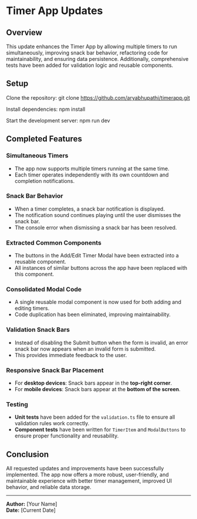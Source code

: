 # Timer App Updates

## Overview
This update enhances the Timer App by allowing multiple timers to run simultaneously, improving snack bar behavior, refactoring code for maintainability, and ensuring data persistence. Additionally, comprehensive tests have been added for validation logic and reusable components.
## Setup
Clone the repository:
git clone https://github.com/aryabhupathi/timerapp.git

Install dependencies:
npm install

Start the development server:
npm run dev


## Completed Features

###  Simultaneous Timers
- The app now supports multiple timers running at the same time.
- Each timer operates independently with its own countdown and completion notifications.

###  Snack Bar Behavior
- When a timer completes, a snack bar notification is displayed.
- The notification sound continues playing until the user dismisses the snack bar.
- The console error when dismissing a snack bar has been resolved.

###  Extracted Common Components
- The buttons in the Add/Edit Timer Modal have been extracted into a reusable component.
- All instances of similar buttons across the app have been replaced with this component.

###  Consolidated Modal Code
- A single reusable modal component is now used for both adding and editing timers.
- Code duplication has been eliminated, improving maintainability.

###  Validation Snack Bars
- Instead of disabling the Submit button when the form is invalid, an error snack bar now appears when an invalid form is submitted.
- This provides immediate feedback to the user.

###  Responsive Snack Bar Placement
- For **desktop devices**: Snack bars appear in the **top-right corner**.
- For **mobile devices**: Snack bars appear at the **bottom of the screen**.

###  Testing
- **Unit tests** have been added for the `validation.ts` file to ensure all validation rules work correctly.
- **Component tests** have been written for `TimerItem` and `ModalButtons` to ensure proper functionality and reusability.

## Conclusion
All requested updates and improvements have been successfully implemented. The app now offers a more robust, user-friendly, and maintainable experience with better timer management, improved UI behavior, and reliable data storage.

---
**Author:** [Your Name]  
**Date:** [Current Date]

